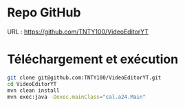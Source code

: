 # Repo GitHub
URL : https://github.com/TNTY100/VideoEditorYT

# Téléchargement et exécution
```sh
git clone git@github.com:TNTY100/VideoEditorYT.git
cd VideoEditorYT
mvn clean install
mvn exec:java -Dexec.mainClass="cal.a24.Main"
```